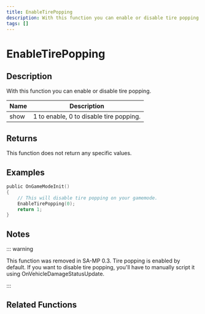 ```yaml
---
title: EnableTirePopping
description: With this function you can enable or disable tire popping.
tags: []
---
```


# EnableTirePopping

<TagLinks />

## Description

With this function you can enable or disable tire popping.

| Name | Description                             |
| ---- | --------------------------------------- |
| show | 1 to enable, 0 to disable tire popping. |

## Returns

This function does not return any specific values.

## Examples

```c
public OnGameModeInit()
{
    // This will disable tire popping on your gamemode.
    EnableTirePopping(0);
    return 1;
}
```

## Notes

::: warning

This function was removed in SA-MP 0.3. Tire popping is enabled by default. If you want to disable tire popping, you'll have to manually script it using OnVehicleDamageStatusUpdate.

:::

## Related Functions
